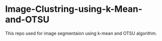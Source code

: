 # Image-Clustring-using-k-Mean-and-OTSU
This repo used for image segmentaion using k-mean and OTSU algorithm.
